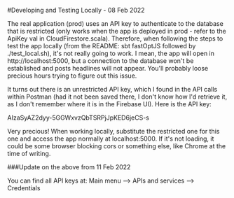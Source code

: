 #Developing and Testing Locally - 08 Feb 2022

The real application (prod) uses an API key to authenticate to the database that is restricted (only works when the app
is deployed in prod - refer to the ApiKey val in CloudFirestore.scala). Therefore, when following the steps to test the
app locally (from the README: sbt fastOptJS followed by ./test_local.sh), it's not really going to work. I mean, the app
will open in http://localhost:5000, but a connection to the database won't be established and posts headlines will not
appear. You'll probably loose precious hours trying to figure out this issue.

It turns out there is an unrestricted API key, which I found in the API calls within Postman (had it not been saved
there, I don't know how I'd retrieve it, as I don't remember where it is in the Firebase UI). Here is the API key:

AIzaSyAZ2dyy-5GGWxvzQbTSRPjJpKED6jeCS-s

Very precious! When working locally, substitute the restricted one for this one and access the app normally at
localhost:5000. If it's not loading, it could be some browser blocking cors or something else, like Chrome at the time
of writing.



###Update on the above from 11 Feb 2022

You can find all API keys at:
Main menu --> APIs and services --> Credentials
